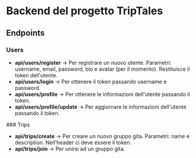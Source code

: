 # Backend del progetto TripTales
## Endpoints
### Users
<ul>
  <li><b>api/users/register</b> -> Per registrare un nuovo utente. Parametri: username, email, password, bio e avatar (per il momento). Restituisce il token dell'utente.</li>
  <li><b>api/users/login</b> -> Per ottenere il token passando username e password.</li>
  <li><b>api/users/profile</b> -> Per ottenere le informazioni dell'utente passando il token.</li>
  <li><b>api/users/profile/update</b> -> Per aggiornare le informazioni dell'utente passando il token.</li>
</ul>
### Trips
<ul>
  <li><b>api/trips/create</b> -> Per creare un nuovo gruppo gita. Parametri: name e description. Nell'header ci deve essere il token.</li>
  <li><b>api/trips/join</b> -> Per unirsi ad un gruppo gita.</li>
</ul>
